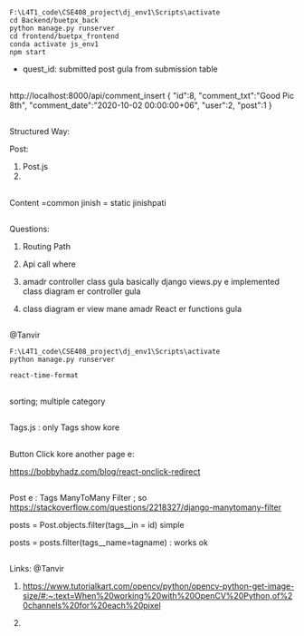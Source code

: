 ##

```
F:\L4T1_code\CSE408_project\dj_env1\Scripts\activate
cd Backend/buetpx_back
python manage.py runserver 
cd frontend/buetpx_frontend
conda activate js_env1
npm start
```


* quest_id: submitted post gula from submission table




##
http://localhost:8000/api/comment_insert
{
  "id":8,
  "comment_txt":"Good Pic 8th",
  "comment_date":"2020-10-02 00:00:00+06",
  "user":2,
  "post":1
}









##

Structured Way: 

Post: 
1. Post.js
2. 

##

Content =common jinish = static jinishpati
##

##

Questions: 

1. Routing Path 
2. Api call where

1. amadr controller class gula basically django views.py  e implemented 
class diagram er controller gula 
2.  class diagram er view mane amadr React er functions gula


##
@Tanvir

```
F:\L4T1_code\CSE408_project\dj_env1\Scripts\activate
python manage.py runserver

react-time-format
```

##

sorting; multiple category 

##
Tags.js : only Tags show kore 


## 

Button Click kore another page e: 

https://bobbyhadz.com/blog/react-onclick-redirect 


## 

Post e : Tags ManyToMany Filter ; so 
https://stackoverflow.com/questions/2218327/django-manytomany-filter

posts = Post.objects.filter(tags__in = id)  simple

posts = posts.filter(tags__name=tagname) : works ok 


##


Links: @Tanvir
1. https://www.tutorialkart.com/opencv/python/opencv-python-get-image-size/#:~:text=When%20working%20with%20OpenCV%20Python,of%20channels%20for%20each%20pixel 

2. 
